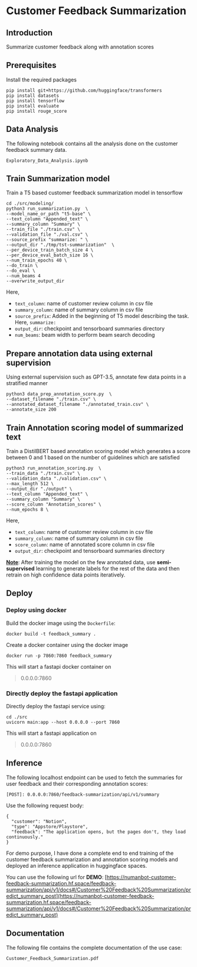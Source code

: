# Customer Feedback Summarization

## Introduction
Summarize customer feedback along with annotation scores

## Prerequisites
Install the required packages

```
pip install git+https://github.com/huggingface/transformers
pip install datasets
pip install tensorflow
pip install evaluate
pip install rouge_score
```

## Data Analysis
The following notebook contains all the analysis done on the customer feedback summary data.
```
Exploratory_Data_Analysis.ipynb
```

## Train Summarization model
Train a T5 based customer feedback summarization model in tensorflow
```
cd ./src/modeling/
python3 run_summarization.py  \
--model_name_or_path "t5-base" \
--text_column "Appended_text" \
--summary_column "Summary" \
--train_file "./train.csv" \
--validation_file "./val.csv" \
--source_prefix "summarize: " \
--output_dir "./tmp/tst-summarization"  \
--per_device_train_batch_size 4 \
--per_device_eval_batch_size 16 \
--num_train_epochs 40 \
--do_train \
--do_eval \
--num_beams 4
--overwrite_output_dir
```
Here,
 - `text_column`: name of customer review column in csv file
 - `summary_column`: name of summary column in csv file
 - `source_prefix`: Added in the beginning of T5 model describing the task. Here, `summarize: ` 
 - `output_dir`: checkpoint and tensorboard summaries directory
 - `num_beams`: beam width to perform beam search decoding

## Prepare annotation data using external supervision
Using external supervision such as GPT-3.5, annotate few data points in a stratified manner
```
python3 data_prep_annotation_score.py  \
--dataset_filename "./train.csv" \
--annotated_dataset_filename "./annotated_train.csv" \
--annotate_size 200
```

## Train Annotation scoring model of summarized text
Train a DistilBERT based annotation scoring model which generates a score between 0 and 1 based on the number of guidelines which are satisfied
```
python3 run_annotation_scoring.py  \
--train_data "./train.csv" \
--validation_data "./validation.csv" \
--max_length 512 \
--output_dir "./output" \
--text_column "Appended_text" \
--summary_column "Summary" \
--score_column "Annotation_scores" \
--num_epochs 8 \
```
Here,
 - `text_column`: name of customer review column in csv file
 - `summary_column`: name of summary column in csv file
 - `score_column`: name of annotated score column in csv file
 - `output_dir`: checkpoint and tensorboard summaries directory

<u>**Note**</u>: After training the model on the few annotated data, use **semi-supervised** learning to generate labels for the rest of the data and then retrain on high confidence data points iteratively.

## Deploy
### Deploy using docker
Build the docker image using the `Dockerfile`:
```
docker build -t feedback_summary .
```
Create a docker container using the docker image
```
docker run -p 7860:7860 feedback_summary
```
This will start a fastapi docker container on
> 0.0.0.0:7860

### Directly deploy the fastapi application
Directly deploy the fastapi service using:
```
cd ./src
uvicorn main:app --host 0.0.0.0 --port 7860
```
This will start a fastapi application on
> 0.0.0.0:7860

## Inference
The following localhost endpoint can be used to fetch the summaries for user feedback and their corresponding annotation scores:
```
[POST]: 0.0.0.0:7860/feedback-summarization/api/v1/summary
``` 
Use the following request body:
```
{
  "customer": "Notion",
  "type": "Appstore/Playstore",
  "feedback": "The application opens, but the pages don't, they load continuously."
}
```

For demo purpose, I have done a complete end to end training of the customer feedback summarization and annotation scoring models and deployed an inference application in huggingface spaces.


You can use the following url for **DEMO**:
[https://numanbot-customer-feedback-summarization.hf.space/feedback-summarization/api/v1/docs#/Customer%20Feedback%20Summarization/predict_summary_post](https://numanbot-customer-feedback-summarization.hf.space/feedback-summarization/api/v1/docs#/Customer%20Feedback%20Summarization/predict_summary_post)


## Documentation
The following file contains the complete documentation of the use case:
```
Customer_Feedback_Summarization.pdf
```